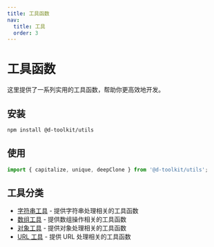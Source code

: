 ```yaml
---
title: 工具函数
nav:
  title: 工具
  order: 3
---
```


# 工具函数

这里提供了一系列实用的工具函数，帮助你更高效地开发。

## 安装

```bash
npm install @d-toolkit/utils
```

## 使用

```typescript
import { capitalize, unique, deepClone } from '@d-toolkit/utils';
```

## 工具分类

- [字符串工具](/utils/string) - 提供字符串处理相关的工具函数
- [数组工具](/utils/array) - 提供数组操作相关的工具函数
- [对象工具](/utils/object) - 提供对象处理相关的工具函数
- [URL 工具](/utils/url) - 提供 URL 处理相关的工具函数 